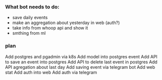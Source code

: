 ### What bot needs to do:
* save daily events
* make an aggregation about yesterday in web (auth?)
* take info from whoop api and show it
* smthing from ml


### plan
Add postgres and pgadmin via k8s
Add model into postgres
    event
Add API to save an event into postgres
Add API to delete last event in postgres
Add API agregation about last day
Add saving event via telegram bot
Add web stat
Add auth into web
Add auth via telegram
